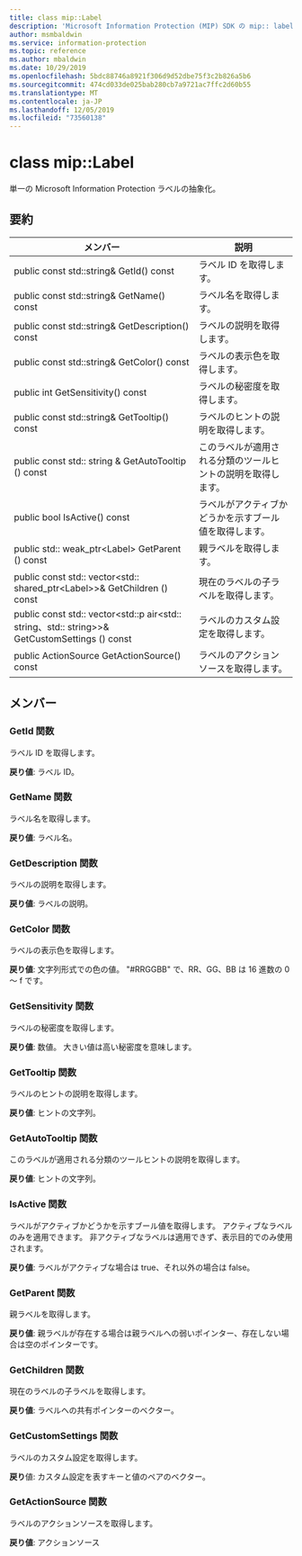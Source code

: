 ```yaml
---
title: class mip::Label
description: 'Microsoft Information Protection (MIP) SDK の mip:: label クラスについて説明します。'
author: msmbaldwin
ms.service: information-protection
ms.topic: reference
ms.author: mbaldwin
ms.date: 10/29/2019
ms.openlocfilehash: 5bdc88746a8921f306d9d52dbe75f3c2b826a5b6
ms.sourcegitcommit: 474cd033de025bab280cb7a9721ac7ffc2d60b55
ms.translationtype: MT
ms.contentlocale: ja-JP
ms.lasthandoff: 12/05/2019
ms.locfileid: "73560138"
---
```

# <a name="class-miplabel"></a>class mip::Label 
単一の Microsoft Information Protection ラベルの抽象化。
  
## <a name="summary"></a>要約
 メンバー                        | 説明                                
--------------------------------|---------------------------------------------
public const std::string& GetId() const  |  ラベル ID を取得します。
public const std::string& GetName() const  |  ラベル名を取得します。
public const std::string& GetDescription() const  |  ラベルの説明を取得します。
public const std::string& GetColor() const  |  ラベルの表示色を取得します。
public int GetSensitivity() const  |  ラベルの秘密度を取得します。
public const std::string& GetTooltip() const  |  ラベルのヒントの説明を取得します。
public const std:: string & GetAutoTooltip () const  |  このラベルが適用される分類のツールヒントの説明を取得します。
public bool IsActive() const  |  ラベルがアクティブかどうかを示すブール値を取得します。
public std:: weak_ptr\<Label\> GetParent () const  |  親ラベルを取得します。
public const std:: vector\<std:: shared_ptr\<Label\>\>& GetChildren () const  |  現在のラベルの子ラベルを取得します。
public const std:: vector\<std::p air\<std:: string、std:: string\>\>& GetCustomSettings () const  |  ラベルのカスタム設定を取得します。
public ActionSource GetActionSource() const  |  ラベルのアクションソースを取得します。
  
## <a name="members"></a>メンバー
  
### <a name="getid-function"></a>GetId 関数
ラベル ID を取得します。

  
**戻り値**: ラベル ID。
  
### <a name="getname-function"></a>GetName 関数
ラベル名を取得します。

  
**戻り値**: ラベル名。
  
### <a name="getdescription-function"></a>GetDescription 関数
ラベルの説明を取得します。

  
**戻り値**: ラベルの説明。
  
### <a name="getcolor-function"></a>GetColor 関数
ラベルの表示色を取得します。

  
**戻り値**: 文字列形式での色の値。 "#RRGGBB" で、RR、GG、BB は 16 進数の 0 ～ f です。
  
### <a name="getsensitivity-function"></a>GetSensitivity 関数
ラベルの秘密度を取得します。

  
**戻り値**: 数値。 大きい値は高い秘密度を意味します。
  
### <a name="gettooltip-function"></a>GetTooltip 関数
ラベルのヒントの説明を取得します。

  
**戻り値**: ヒントの文字列。
  
### <a name="getautotooltip-function"></a>GetAutoTooltip 関数
このラベルが適用される分類のツールヒントの説明を取得します。

  
**戻り値**: ヒントの文字列。
  
### <a name="isactive-function"></a>IsActive 関数
ラベルがアクティブかどうかを示すブール値を取得します。
アクティブなラベルのみを適用できます。 非アクティブなラベルは適用できず、表示目的でのみ使用されます。 

  
**戻り値**: ラベルがアクティブな場合は true、それ以外の場合は false。
  
### <a name="getparent-function"></a>GetParent 関数
親ラベルを取得します。

  
**戻り値**: 親ラベルが存在する場合は親ラベルへの弱いポインター、存在しない場合は空のポインターです。
  
### <a name="getchildren-function"></a>GetChildren 関数
現在のラベルの子ラベルを取得します。

  
**戻り値**: ラベルへの共有ポインターのベクター。
  
### <a name="getcustomsettings-function"></a>GetCustomSettings 関数
ラベルのカスタム設定を取得します。

  
**戻り**値: カスタム設定を表すキーと値のペアのベクター。
  
### <a name="getactionsource-function"></a>GetActionSource 関数
ラベルのアクションソースを取得します。

  
**戻り値**: アクションソース